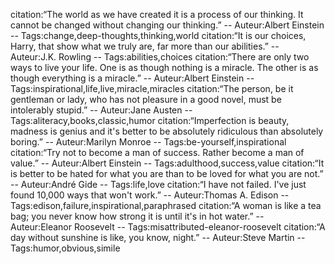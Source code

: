 citation:“The world as we have created it is a process of our thinking. It cannot be changed without changing our thinking.” -- Auteur:Albert Einstein -- Tags:change,deep-thoughts,thinking,world
citation:“It is our choices, Harry, that show what we truly are, far more than our abilities.” -- Auteur:J.K. Rowling -- Tags:abilities,choices
citation:“There are only two ways to live your life. One is as though nothing is a miracle. The other is as though everything is a miracle.” -- Auteur:Albert Einstein -- Tags:inspirational,life,live,miracle,miracles
citation:“The person, be it gentleman or lady, who has not pleasure in a good novel, must be intolerably stupid.” -- Auteur:Jane Austen -- Tags:aliteracy,books,classic,humor
citation:“Imperfection is beauty, madness is genius and it's better to be absolutely ridiculous than absolutely boring.” -- Auteur:Marilyn Monroe -- Tags:be-yourself,inspirational
citation:“Try not to become a man of success. Rather become a man of value.” -- Auteur:Albert Einstein -- Tags:adulthood,success,value
citation:“It is better to be hated for what you are than to be loved for what you are not.” -- Auteur:André Gide -- Tags:life,love
citation:“I have not failed. I've just found 10,000 ways that won't work.” -- Auteur:Thomas A. Edison -- Tags:edison,failure,inspirational,paraphrased
citation:“A woman is like a tea bag; you never know how strong it is until it's in hot water.” -- Auteur:Eleanor Roosevelt -- Tags:misattributed-eleanor-roosevelt
citation:“A day without sunshine is like, you know, night.” -- Auteur:Steve Martin -- Tags:humor,obvious,simile
